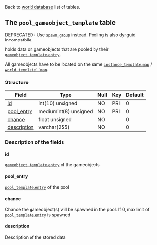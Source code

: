 Back to [world database](https://github.com/cmangos/issues/wiki/Mangosdb_struct) list of tables.

## The `pool_gameobject_template` table

DEPRECATED : Use [`spawn_group`](https://github.com/cmangos/issues/wiki/spawn_group) instead. Pooling is also dynguid incompatbile.

holds data on gameobjects that are pooled by their [`gameobject_template`.`entry`](gameobject_template#entry).

All gameobjects have to be located on the same [`instance_template`.`map`](https://github.com/cmangos/issues/wiki/instance_template#map) / [`world_template``map`](https://github.com/cmangos/issues/wiki/world_template#map).

### Structure

| Field | Type | Null | Key | Default |
| --- | --- | --- | --- | --- |
|[id](pool_creature_template#id)|int(10) unsigned|NO|PRI|0|||
|[pool_entry](pool_creature_template#pool_entry)|mediumint(8) unsigned|NO|PRI|0|||
|[chance](pool_creature_template#chance)|float unsigned|NO||0|||
|[description](pool_creature_template#description)|varchar(255)|NO||0|||

### Description of the fields

#### id

[`gameobject_template`.`entry`](gameobject_template#entry) of the gameobjects

#### pool_entry

[`pool_template`.`entry`](pool_template#entry) of the pool

#### chance

Chance the gameobject(s) will be spawned in the pool. 
If 0, maxlimit of [`pool_template`.`entry`](pool_template#entry) is spawned

#### description

Description of the stored data